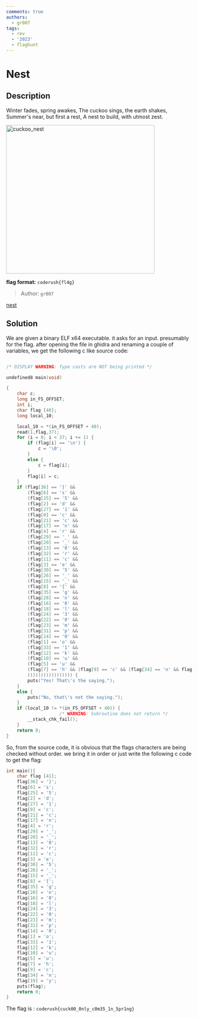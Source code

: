 ```yaml
---
comments: true
authors:
  - gr007
tags:
  - rev
  - '2023'
  - flaghunt
---
```


# Nest

## Description

Winter fades, spring awakes,
The cuckoo sings, the earth shakes,
Summer's near, but first a rest,
A nest to build, with utmost zest.

<img src="https://cdn.discordapp.com/attachments/997271582005264384/1085989730694479922/gr007_cuckoos_nest_built_with_care_has_eggs_inside_ultra_realis_2ff72d76-5200-4465-a47b-92c96ff6f4c8.png"  width="400"  height="400" alt="cuckoo_nest">

**flag format:** `coderush{fl4g}`

>Author: `gr007`

[nest](nest)

## Solution

We are given a binary ELF x64 executable. it asks for an input. presumably for the flag.
after opening the file in ghidra and renaming a couple of variables, we get the following c like source code:
```c

/* DISPLAY WARNING: Type casts are NOT being printed */

undefined8 main(void)

{
    char c;
    long in_FS_OFFSET;
    int i;
    char flag [40];
    long local_10;

    local_10 = *(in_FS_OFFSET + 40);
    read(1,flag,37);
    for (i = 0; i < 37; i += 1) {
        if (flag[i] == '\n') {
            c = '\0';
        }
        else {
            c = flag[i];
        }
        flag[i] = c;
    }
    if (flag[36] == '}' &&
        (flag[6] == 's' &&
        (flag[25] == '5' &&
        (flag[2] == 'd' &&
        (flag[27] == '1' &&
        (flag[0] == 'c' &&
        (flag[21] == 'c' &&
        (flag[17] == 'n' &&
        (flag[4] == 'r' &&
        (flag[29] == '_' &&
        (flag[20] == '_' &&
        (flag[13] == '0' &&
        (flag[32] == 'r' &&
        (flag[11] == 'c' &&
        (flag[3] == 'e' &&
        (flag[30] == '5' &&
        (flag[26] == '_' &&
        (flag[15] == '_' &&
        (flag[8] == '{' &&
        (flag[35] == 'g' &&
        (flag[28] == 'n' &&
        (flag[16] == '0' &&
        (flag[18] == 'l' &&
        (flag[24] == '3' &&
        (flag[22] == '0' &&
        (flag[23] == 'm' &&
        (flag[31] == 'p' &&
        (flag[14] == '0' &&
        (flag[1] == 'o' &&
        (flag[33] == '1' &&
        (flag[12] == 'k' &&
        (flag[10] == 'u' &&
        (flag[5] == 'u' &&
        (flag[7] == 'h' && (flag[9] == 'c' && (flag[34] == 'n' && flag[19] == 'y')))))))))))))))))))
        ))))))))))))))))) {
        puts("Yes! That\'s the saying.");
    }
    else {
        puts("No, that\'s not the saying.");
    }
    if (local_10 != *(in_FS_OFFSET + 40)) {
                    /* WARNING: Subroutine does not return */
        __stack_chk_fail();
    }
    return 0;
}


```

So, from the source code, it is obvious that the flags characters are being checked without order. we bring it in order
or just write the following c code to get the flag:
```c
int main(){
    char flag [41];
    flag[36] = '}';
    flag[6] = 's';
    flag[25] = '5';
    flag[2] = 'd';
    flag[27] = '1';
    flag[0] = 'c';
    flag[21] = 'c';
    flag[17] = 'n';
    flag[4] = 'r';
    flag[29] = '_';
    flag[20] = '_';
    flag[13] = '0';
    flag[32] = 'r';
    flag[11] = 'c';
    flag[3] = 'e';
    flag[30] = '5';
    flag[26] = '_';
    flag[15] = '_';
    flag[8] = '{';
    flag[35] = 'g';
    flag[28] = 'n';
    flag[16] = '0';
    flag[18] = 'l';
    flag[24] = '3';
    flag[22] = '0';
    flag[23] = 'm';
    flag[31] = 'p';
    flag[14] = '0';
    flag[1] = 'o';
    flag[33] = '1';
    flag[12] = 'k';
    flag[10] = 'u';
    flag[5] = 'u';
    flag[7] = 'h';
    flag[9] = 'c';
    flag[34] = 'n';
    flag[19] = 'y';
    puts(flag);
    return 0;
}

```

The flag is : `coderush{cuck00_0nly_c0m35_1n_5pr1ng}`
